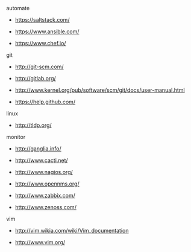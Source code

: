 automate

- <https://saltstack.com/>

- <https://www.ansible.com/>

- <https://www.chef.io/>

git

- <http://git-scm.com/>

- <http://gitlab.org/>

- <http://www.kernel.org/pub/software/scm/git/docs/user-manual.html>

- <https://help.github.com/>

linux

- <http://tldp.org/>

monitor

- <http://ganglia.info/>

- <http://www.cacti.net/>

- <http://www.nagios.org/>

- <http://www.opennms.org/>

- <http://www.zabbix.com/>

- <http://www.zenoss.com/>

vim

- <http://vim.wikia.com/wiki/Vim_documentation>

- <http://www.vim.org/>
